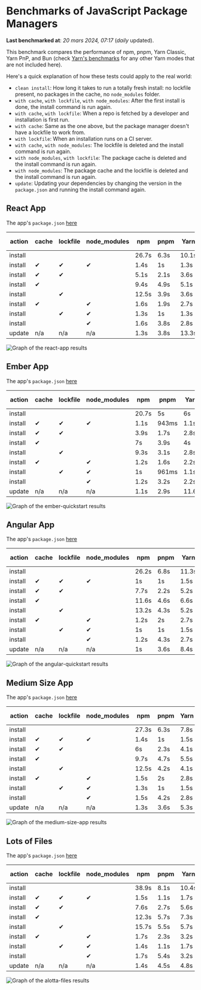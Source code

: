 # Benchmarks of JavaScript Package Managers

**Last benchmarked at**: _20 mars 2024, 07:17_ (_daily_ updated).

This benchmark compares the performance of npm, pnpm, Yarn Classic, Yarn PnP, and Bun (check [Yarn's benchmarks](https://yarnpkg.com/benchmarks) for any other Yarn modes that are not included here).

Here's a quick explanation of how these tests could apply to the real world:

- `clean install`: How long it takes to run a totally fresh install: no lockfile present, no packages in the cache, no `node_modules` folder.
- `with cache`, `with lockfile`, `with node_modules`: After the first install is done, the install command is run again.
- `with cache`, `with lockfile`: When a repo is fetched by a developer and installation is first run.
- `with cache`: Same as the one above, but the package manager doesn't have a lockfile to work from.
- `with lockfile`: When an installation runs on a CI server.
- `with cache`, `with node_modules`: The lockfile is deleted and the install command is run again.
- `with node_modules`, `with lockfile`: The package cache is deleted and the install command is run again.
- `with node_modules`: The package cache and the lockfile is deleted and the install command is run again.
- `update`: Updating your dependencies by changing the version in the `package.json` and running the install command again.

## React App

The app's `package.json` [here](./fixtures/react-app/package.json)

| action  | cache | lockfile | node_modules| npm | pnpm | Yarn | Yarn PnP | Bun |
| ---     | ---   | ---      | ---         | --- | ---  | ---  | ---      | --- |
| install |       |          |             | 26.7s | 6.3s | 10.1s | 2.8s | 2s |
| install | ✔     | ✔        | ✔           | 1.4s | 1s | 1.3s | n/a | 54ms |
| install | ✔     | ✔        |             | 5.1s | 2.1s | 3.6s | 1s | 508ms |
| install | ✔     |          |             | 9.4s | 4.9s | 5.1s | 2.5s | 542ms |
| install |       | ✔        |             | 12.5s | 3.9s | 3.6s | 1s | 473ms |
| install | ✔     |          | ✔           | 1.6s | 1.9s | 2.7s | n/a | 80ms |
| install |       | ✔        | ✔           | 1.3s | 1s | 1.3s | n/a | 51ms |
| install |       |          | ✔           | 1.6s | 3.8s | 2.8s | n/a | 73ms |
| update  | n/a | n/a | n/a | 1.3s | 3.8s | 13.3s | 3.3s | 55ms |

<img alt="Graph of the react-app results" src="results/img/react-app.svg" />

## Ember App

The app's `package.json` [here](./fixtures/ember-quickstart/package.json)

| action  | cache | lockfile | node_modules| npm | pnpm | Yarn | Yarn PnP | Bun |
| ---     | ---   | ---      | ---         | --- | ---  | ---  | ---      | --- |
| install |       |          |             | 20.7s | 5s | 6s | 2.4s | 1.4s |
| install | ✔     | ✔        | ✔           | 1.1s | 943ms | 1.1s | n/a | 35ms |
| install | ✔     | ✔        |             | 3.9s | 1.7s | 2.8s | 969ms | 347ms |
| install | ✔     |          |             | 7s | 3.9s | 4s | 2s | 382ms |
| install |       | ✔        |             | 9.3s | 3.1s | 2.8s | 959ms | 331ms |
| install | ✔     |          | ✔           | 1.2s | 1.6s | 2.2s | n/a | 47ms |
| install |       | ✔        | ✔           | 1s | 961ms | 1.1s | n/a | 34ms |
| install |       |          | ✔           | 1.2s | 3.2s | 2.2s | n/a | 53ms |
| update  | n/a | n/a | n/a | 1.1s | 2.9s | 11.6s | 3.5s | 34ms |

<img alt="Graph of the ember-quickstart results" src="results/img/ember-quickstart.svg" />

## Angular App

The app's `package.json` [here](./fixtures/angular-quickstart/package.json)

| action  | cache | lockfile | node_modules| npm | pnpm | Yarn | Yarn PnP | Bun |
| ---     | ---   | ---      | ---         | --- | ---  | ---  | ---      | --- |
| install |       |          |             | 26.2s | 6.8s | 11.3s | 2.9s | 1.9s |
| install | ✔     | ✔        | ✔           | 1s | 1s | 1.5s | n/a | 35ms |
| install | ✔     | ✔        |             | 7.7s | 2.2s | 5.2s | 1.3s | 803ms |
| install | ✔     |          |             | 11.6s | 4.6s | 6.6s | 2.4s | 796ms |
| install |       | ✔        |             | 13.2s | 4.3s | 5.2s | 1.3s | 745ms |
| install | ✔     |          | ✔           | 1.2s | 2s | 2.7s | n/a | 62ms |
| install |       | ✔        | ✔           | 1s | 1s | 1.5s | n/a | 36ms |
| install |       |          | ✔           | 1.2s | 4.3s | 2.7s | n/a | 53ms |
| update  | n/a | n/a | n/a | 1s | 3.6s | 8.4s | 2.6s | 35ms |

<img alt="Graph of the angular-quickstart results" src="results/img/angular-quickstart.svg" />

## Medium Size App

The app's `package.json` [here](./fixtures/medium-size-app/package.json)

| action  | cache | lockfile | node_modules| npm | pnpm | Yarn | Yarn PnP | Bun |
| ---     | ---   | ---      | ---         | --- | ---  | ---  | ---      | --- |
| install |       |          |             | 27.3s | 6.3s | 7.8s | 3s | 1.5s |
| install | ✔     | ✔        | ✔           | 1.4s | 1s | 1.5s | n/a | 42ms |
| install | ✔     | ✔        |             | 6s | 2.3s | 4.1s | 1.3s | 560ms |
| install | ✔     |          |             | 9.7s | 4.7s | 5.5s | 2.5s | 529ms |
| install |       | ✔        |             | 12.5s | 4.2s | 4.1s | 1.2s | 511ms |
| install | ✔     |          | ✔           | 1.5s | 2s | 2.8s | n/a | 55ms |
| install |       | ✔        | ✔           | 1.3s | 1s | 1.5s | n/a | 34ms |
| install |       |          | ✔           | 1.5s | 4.2s | 2.8s | n/a | 61ms |
| update  | n/a | n/a | n/a | 1.3s | 3.6s | 5.3s | 2.4s | 52ms |

<img alt="Graph of the medium-size-app results" src="results/img/medium-size-app.svg" />

## Lots of Files

The app's `package.json` [here](./fixtures/alotta-files/package.json)

| action  | cache | lockfile | node_modules| npm | pnpm | Yarn | Yarn PnP | Bun |
| ---     | ---   | ---      | ---         | --- | ---  | ---  | ---      | --- |
| install |       |          |             | 38.9s | 8.1s | 10.4s | 3.5s | 2.1s |
| install | ✔     | ✔        | ✔           | 1.5s | 1.1s | 1.7s | n/a | 60ms |
| install | ✔     | ✔        |             | 7.6s | 2.7s | 5.6s | 1.4s | 720ms |
| install | ✔     |          |             | 12.3s | 5.7s | 7.3s | 2.9s | 746ms |
| install |       | ✔        |             | 15.7s | 5.5s | 5.7s | 1.4s | 686ms |
| install | ✔     |          | ✔           | 1.7s | 2.3s | 3.2s | n/a | 82ms |
| install |       | ✔        | ✔           | 1.4s | 1.1s | 1.7s | n/a | 55ms |
| install |       |          | ✔           | 1.7s | 5.4s | 3.2s | n/a | 84ms |
| update  | n/a | n/a | n/a | 1.4s | 4.5s | 4.8s | 3.1s | 97ms |

<img alt="Graph of the alotta-files results" src="results/img/alotta-files.svg" />